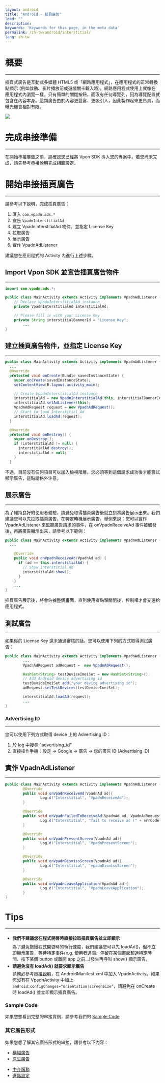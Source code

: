 ```yaml
---
layout: android
title: "Android - 插頁廣告"
lead: ""
description:
keywords: 'Keywords for this page, in the meta data'
permalink: /zh-tw/android/interstitial/
lang: zh-tw
---
```

# 概要
---
插頁式廣告是互動式多媒體 HTML5 或「網路應用程式」，在應用程式的正常轉換點顯示 (例如啟動、影片播放前或遊戲關卡載入時)。網路應用程式使用上就像在應用程式內瀏覽一樣，只有簡單的關閉按鈕，而沒有任何導覽列，因為導覽配置就包含在內容本身。這類廣告由於內容更豐富、更吸引人，因此製作起來更昂貴，而曝光機會相對有限。

![]({{site.imgurl}}/Interstitial.png)

# 完成串接準備
---
在開始串接廣告之前，請確認您已經將 Vpon SDK 導入您的專案中。若您尚未完成，請先參考[串接說明]完成相關設定。

# 開始串接插頁廣告
---
<!-- 插頁廣告的內容更加豐富精彩，因為它是需要更多不同實例化、載入和顯示步驟的 Object，而不是 View。 -->
請參考以下說明，完成插頁廣告：

1. 匯入 `com.vpadn.ads.*`
2. 宣告 `VpadnInterstitialAd`
3. 建立 VpadnInterstitialAd 物件，並指定 License Key
4. 拉取廣告
5. 展示廣告
6. 實作 VpadnAdListener

建議您在應用程式的 Activity 內進行上述步驟。

## Import Vpon SDK 並宣告插頁廣告物件
---
```java
import com.vpadn.ads.*;

public class MainActivity extends Activity implements VpadnAdListener {
    // Declare VpadnInterstitialAd instance
  	private VpadnInterstitialAd interstitialAd;

  	// Please fill in with your License Key
  	private String interstitialBannerId = "License Key";
        ...
}
```

## 建立插頁廣告物件，並指定 License Key
---
```java
public class MainActivity extends Activity implements VpadnAdListener {
  ...
  @Override
  protected void onCreate(Bundle savedInstanceState) {
    super.onCreate(savedInstanceState);
    setContentView(R.layout.activity_main);

    // Create VpadnInterstitialAd instance
    interstitialAd = new VpadnInterstitialAd(this, interstitialBannerId, "TW");
    interstitialAd.setAdListener(this);
    VpadnAdRequest request = new VpadnAdRequest();
    // Start to load Interstitial Ad
    interstitialAd.loadAd(request);
  }

  @Override
  protected void onDestroy() {
    super.onDestroy();
    if (interstitialAd != null) {
      interstitialAd.destroy();
      interstitialAd = null;
    }
  }
```

不過，目前沒有任何項目可以加入檢視階層，您必須等到這個請求成功後才能嘗試顯示廣告，這點請格外注意。

## 展示廣告
---
為了維持良好的使用者體驗，請避免取得插頁廣告後就立刻將廣告展示出來。我們建議您可以先拉取插頁廣告，在特定時機展示廣告。舉例來說：您可以實作 VpadnAdListener 來監聽廣告請求的事件，在 onVpadnReceiveAd 事件被觸發後，再將廣告顯示出來，請參考以下範例：

```java
public class MainActivity extends Activity implements VpadnAdListener {
  ...

    @Override
    public void onVpadnReceiveAd(VpadnAd ad) {
      if (ad == this.interstitialAd) {
        // Show Interstitial Ad
        interstitialAd.show();
      }
    }
    ...
}
```

插頁廣告展示後，將會佔據整個畫面，直到使用者點擊關閉後，控制權才會交還給應用程式。

## 測試廣告
---
如果你的 License Key 還未通過審核的話，您可以使用下列的方式取得測試廣告：

```java
public class MainActivity extends Activity implements VpadnAdListener {
        ...
        VpadnAdRequest adRequest =  new VpadnAdRequest();

        HashSet<String> testDeviceImeiSet = new HashSet<String>();
        // Add Android device advertising id
        testDeviceImeiSet.add("your device advertising id");
        adRequest.setTestDevices(testDeviceImeiSet);

        interstitialAd.loadAd(request);
        ...
}
```

### Advertising ID
---
您可以使用下列方式取得 device 上的 Advertising ID：

1. 於 log 中搜尋 "advertising_id"
2. 直接操作手機：設定 → Google → 廣告 → 您的廣告 ID (Advertising ID)


## 實作 VpadnAdListener
---
```java
public class MainActivity extends Activity implements VpadnAdListener {
        @Override
        public void onVpadnReceiveAd(VpadnAd ad){
                Log.d("Interstitial", "VpadnReceiveAd");
        }

        @Override
        public void onVpadnFailedToReceiveAd(VpadnAd ad, VpadnAdRequest.VpadnErrorCode errCode){
                Log.d("Interstitial", "fail to receive ad (" + errCode + ")");
        }

        @Override
        public void onVpadnPresentScreen(VpadnAd ad){
                Log.d("Interstitial", "VpadnPresentScreen");
        }

        @Override
        public void onVpadnDismissScreen(VpadnAd ad){
                Log.d("Interstitial", "vpadnDismissScreen");
        }

        @Override
        public void onVpadnLeaveApplication(VpadnAd ad){
                Log.d("Interstitial", "VpadnLeaveApplication");
        }
}
```

# Tips
---

* <span style="line-height:2.5em">**我們不建議您在程式開啓時直接拉取插頁廣告並立即顯示**<br></span>
為了避免拖慢程式開啓時的執行速度，我們建議您可以先 loadAd()，但不立即顯示廣告，等待特定事件(e.g. 使用者過關、停留在某個畫面超過特定時間、按下某個 button 或離開 app 之前...)發生再呼叫 show() 顯示廣告。
* <span style="line-height:2em"> **請避免沒有 loadAd() 就要求顯示廣告** <br> </span>
請務必參考[串接說明]，在 AndroidManifest.xml 中加入 VpadnActivity。如果您沒有在 VpadnActivity 中加上 `android:configChanges=“orientation|screenSize”`，請避免在 onCreate 時 loadAd() 並立即顯示插頁廣告。

### Sample Code
如果您想看到完整的串接實例，請參考我們的 [Sample Code]

### 其它廣告形式
如果您想了解其它廣告形式的串接，請參考以下內容：

* [橫幅廣告](../banner)
* [原生廣告](../native)
<!-- * [Out-stream 影音廣告](../outstream) -->
* [中介服務](../mediation)
* [進階設定](../advanced)


[串接說明]: {{site.baseurl}}/zh-tw/android/integration-guide/
[Sample Code]: {{site.baseurl}}/zh-tw/android/download
[進階設定]: {{site.baseurl}}/zh-tw/android/advanced